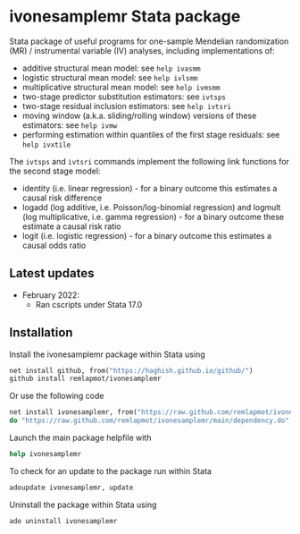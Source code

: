 # ivonesamplemr Stata package

Stata package of useful programs for one-sample Mendelian randomization (MR) / instrumental variable (IV) analyses, including implementations of:

* additive structural mean model: see `help ivasmm`
* logistic structural mean model: see `help ivlsmm`
* multiplicative structural mean model: see `help ivmsmm`
* two-stage predictor substitution estimators: see `ivtsps`
* two-stage residual inclusion estimators: see `help ivtsri`
* moving window (a.k.a. sliding/rolling window) versions of these estimators: see `help ivmw`
* performing estimation within quantiles of the first stage residuals: see `help ivxtile`

The `ivtsps` and `ivtsri` commands implement the following link functions for the second stage model: 

* identity (i.e. linear regression) - for a binary outcome this estimates a causal risk difference 
* logadd (log additive, i.e. Poisson/log-binomial regression) and logmult (log multiplicative, i.e. gamma regression) - for a binary outcome these estimate a causal risk ratio
* logit (i.e. logistic regression) - for a binary outcome this estimates a causal odds ratio

## Latest updates

* February 2022:
  - Ran cscripts under Stata 17.0

## Installation

Install the ivonesamplemr package within Stata using
``` stata
net install github, from("https://haghish.github.io/github/")
github install remlapmot/ivonesamplemr
```

Or use the following code
``` stata
net install ivonesamplemr, from("https://raw.github.com/remlapmot/ivonesamplemr/main/") replace
do "https://raw.github.com/remlapmot/ivonesamplemr/main/dependency.do"
```

Launch the main package helpfile with
``` stata
help ivonesamplemr
```

To check for an update to the package run within Stata
``` stata
adoupdate ivonesamplemr, update
```

Uninstall the package within Stata using
``` stata
ado uninstall ivonesamplemr
```
